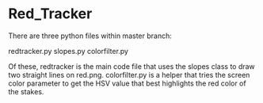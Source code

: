 # Red_Tracker

There are three python files within master branch:

redtracker.py
slopes.py
colorfilter.py

Of these, redtracker is the main code file that uses the slopes class to draw two straight lines on red.png.
colorfilter.py is a helper that tries the screen color parameter to get the HSV value that best highlights the red color of the stakes.
